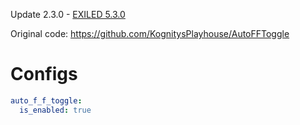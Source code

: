 Update 2.3.0  -  [EXILED 5.3.0](https://github.com/Exiled-Team/EXILED/releases/tag/5.3.0-rc.1)

Original code: https://github.com/KognitysPlayhouse/AutoFFToggle

# Configs
```yaml
auto_f_f_toggle:
  is_enabled: true
```
